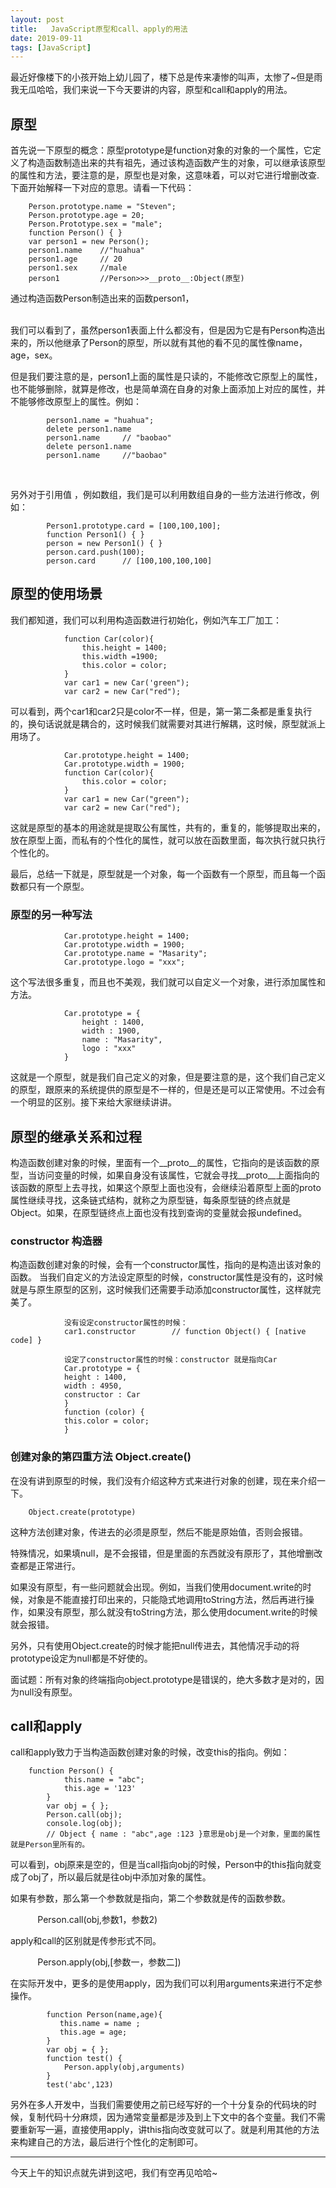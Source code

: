 ```yaml
---
layout: post
title:   JavaScript原型和call、apply的用法
date: 2019-09-11
tags: [JavaScript]
---
```

最近好像楼下的小孩开始上幼儿园了，楼下总是传来凄惨的叫声，太惨了~但是雨我无瓜哈哈，我们来说一下今天要讲的内容，原型和call和apply的用法。

## 原型

首先说一下原型的概念：原型prototype是function对象的对象的一个属性，它定义了构造函数制造出来的共有祖先，通过该构造函数产生的对象，可以继承该原型的属性和方法，要注意的是，原型也是对象，这意味着，可以对它进行增删改查.下面开始解释一下对应的意思。请看一下代码：

        Person.prototype.name = "Steven";
        Person.prototype.age = 20;
        Person.Prototype.sex = "male";
        function Person() { }
        var person1 = new Person();
        person1.name    //"huahua"
        person1.age     // 20
        person1.sex     //male
        person1         //Person>>>__proto__:Object(原型)


通过构造函数Person制造出来的函数person1，                                                                  



我们可以看到了，虽然person1表面上什么都没有，但是因为它是有Person构造出来的，所以他继承了Person的原型，所以就有其他的看不见的属性像name，age，sex。

但是我们要注意的是，person1上面的属性是只读的，不能修改它原型上的属性，也不能够删除，就算是修改，也是简单滴在自身的对象上面添加上对应的属性，并不能够修改原型上的属性。例如：

            person1.name = "huahua";
            delete person1.name 
            person1.name     // "baobao"
            delete person1.name 
            person1.name     //"baobao"
       
        
另外对于引用值 ，例如数组，我们是可以利用数组自身的一些方法进行修改，例如：

            Person1.prototype.card = [100,100,100];
            function Person1() { }
            person = new Person1() { }
            person.card.push(100);
            person.card      // [100,100,100,100]

   
   
## 原型的使用场景

我们都知道，我们可以利用构造函数进行初始化，例如汽车工厂加工：

                function Car(color){
                    this.height = 1400;
                    this.width =1900;
                    this.color = color;
                }
                var car1 = new Car('green");
                var car2 = new Car("red");


可以看到，两个car1和car2只是color不一样，但是，第一第二条都是重复执行的，换句话说就是耦合的，这时候我们就需要对其进行解耦，这时候，原型就派上用场了。

                Car.prototype.height = 1400;
                Car.prototype.width = 1900;
                function Car(color){
                    this.color = color;
                }
                var car1 = new Car("green");
                var car2 = new Car("red");


这就是原型的基本的用途就是提取公有属性，共有的，重复的，能够提取出来的，放在原型上面，而私有的个性化的属性，就可以放在函数里面，每次执行就只执行个性化的。

最后，总结一下就是，原型就是一个对象，每一个函数有一个原型，而且每一个函数都只有一个原型。

### 原型的另一种写法

                Car.prototype.height = 1400;
                Car.prototype.width = 1900;
                Car.prototype.name = "Masarity";
                Car.prototype.logo = "xxx";

这个写法很多重复，而且也不美观，我们就可以自定义一个对象，进行添加属性和方法。

                Car.prototype = {
                    height : 1400,
                    width : 1900,
                    name : "Masarity",
                    logo : "xxx"
                }


这就是一个原型，就是我们自己定义的对象，但是要注意的是，这个我们自己定义的原型，跟原来的系统提供的原型是不一样的，但是还是可以正常使用。不过会有一个明显的区别。接下来给大家继续讲讲。

## 原型的继承关系和过程

构造函数创建对象的时候，里面有一个__proto__的属性，它指向的是该函数的原型，当访问变量的时候，如果自身没有该属性，它就会寻找__proto__上面指向的该函数的原型上去寻找，如果这个原型上面也没有，会继续沿着原型上面的proto属性继续寻找，这条链式结构，就称之为原型链，每条原型链的终点就是Object。如果，在原型链终点上面也没有找到查询的变量就会报undefined。

### constructor 构造器

构造函数创建对象的时候，会有一个constructor属性，指向的是构造出该对象的函数。
当我们自定义的方法设定原型的时候，constructor属性是没有的，这时候就是与原生原型的区别，这时候我们还需要手动添加constructor属性，这样就完美了。

                没有设定constructor属性的时候：
                car1.constructor        // function Object() { [native code] }

                设定了constructor属性的时候：constructor 就是指向Car
                Car.prototype = {
                height : 1400,
                width : 4950,
                constructor : Car
                }
                function (color) {
                this.color = color;
                }

### 创建对象的第四重方法 Object.create()

在没有讲到原型的时候，我们没有介绍这种方式来进行对象的创建，现在来介绍一下。

        Object.create(prototype)

这种方法创建对象，传进去的必须是原型，然后不能是原始值，否则会报错。

特殊情况，如果填null，是不会报错，但是里面的东西就没有原形了，其他增删改查都是正常进行。

如果没有原型，有一些问题就会出现。例如，当我们使用document.write的时候，对象是不能直接打印出来的，只能隐式地调用toString方法，然后再进行操作，如果没有原型，那么就没有toString方法，那么使用document.write的时候就会报错。

另外，只有使用Object.create的时候才能把null传进去，其他情况手动的将prototype设定为null都是不好使的。

面试题：所有对象的终端指向object.prototype是错误的，绝大多数才是对的，因为null没有原型。






## call和apply

call和apply致力于当构造函数创建对象的时候，改变this的指向。例如：

        function Person() {
                this.name = "abc";
                this.age = '123'
            }
            var obj = { };
            Person.call(obj);
            console.log(obj);  
            // Object { name : "abc",age :123 }意思是obj是一个对象，里面的属性就是Person里所有的。
可以看到，obj原来是空的，但是当call指向obj的时候，Person中的this指向就变成了obj了，所以最后就是往obj中添加对象的属性。

如果有参数，那么第一个参数就是指向，第二个参数就是传的函数参数。

            Person.call(obj,参数1，参数2)

apply和call的区别就是传参形式不同。

            Person.apply(obj,[参数一，参数二])

在实际开发中，更多的是使用apply，因为我们可以利用arguments来进行不定参操作。

            function Person(name,age){
               this.name = name ;
               this.age = age;
            }
            var obj = { };
            function test() {
                Person.apply(obj,arguments)
            }
            test('abc',123)

另外在多人开发中，当我们需要使用之前已经写好的一个十分复杂的代码块的时候，复制代码十分麻烦，因为通常变量都是涉及到上下文中的各个变量。我们不需要重新写一遍，直接使用apply，讲this指向改变就可以了。就是利用其他的方法来构建自己的方法，最后进行个性化的定制即可。

---
今天上午的知识点就先讲到这吧，我们有空再见哈哈~

